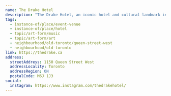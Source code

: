 ```yaml
---
name: The Drake Hotel
description: "The Drake Hotel, an iconic hotel and cultural landmark in Toronto's West Queen West neighbourhood, quickly establishes itself as a cornerstone in the revitalization of the area. With its artfully curated rooms, vibrant dining, and influence on the local music scene, this hotel has earned a reputation as a must-visit destination for those seeking creativity, connection, and the true spirit of Toronto."
tags:
  - instance-of/place/event-venue
  - instance-of/place/hotel
  - topic/art-form/music
  - topic/art-form/art
  - neighbourhood/old-toronto/queen-street-west
  - neighbourhood/old-toronto
link: https://thedrake.ca
address:
  streetAddress: 1150 Queen Street West
  addressLocality: Toronto
  addressRegion: ON
  postalCode: M6J 1J3
social:
  instagram: https://www.instagram.com/thedrakehotel/
---
```

